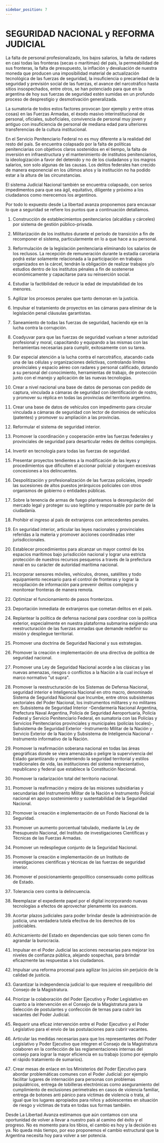 ```yaml
---
sidebar_position: 7
---
```


# SEGURIDAD NACIONAL y REFORMA JUDICIAL

La falta de personal profesionalizado, los bajos salarios, la falta de radares en
casi todas las fronteras (secas o marítimas) del país, la permeabilidad de sus
fronteras, la falta de presupuesto, la inflación y devaluación de nuestra moneda que
producen una imposibilidad material de actualización tecnológica de las fuerzas de
seguridad, la insuficiencia o precariedad de la seguridad y previsión social de las
fuerzas, el avance del narcotráfico hasta sitios insospechados, entre otros, se han
potenciado para que en la argentina de hoy sus fuerzas de seguridad estén sumidas
en un profundo proceso de desprestigio y desmotivación generalizada.

La sumatoria de todos estos factores provocan (por ejemplo y entre otras
cosas) en las Fuerzas Armadas, el éxodo masivo interinstitucional de personal,
oficiales, suboficiales, convivencia de personal muy joven y antiguo con insuficiencia
de personal de mediana edad para ulteriores transferencias de la cultura institucional.

En el Servicio Penitenciario Federal no es muy diferente a la realidad del resto
del país. Se encuentra colapsado por la falta de políticas penitenciarias con objetivos
claros sostenidos en el tiempo, la falta de inversión en infraestructura y el
mantenimiento de institutos penitenciarios, la ideologización a favor del detenido y no
de los ciudadanos y los magros salarios, son solo algunas de las causas. Los delitos
federales han crecido de manera exponencial en los últimos años y la institución no
ha podido estar a la altura de las circunstancias.

El sistema Judicial Nacional también se encuentra colapsado, con serios
impedimentos para que sea ágil, equitativo, diligente y próximo a los ciudadanos
como merecemos los argentinos.

Por todo lo expuesto desde La libertad avanza proponemos para encausar lo
que a seguridad se refiere los puntos que a continuación detallamos.

1. Construcción de establecimientos penitenciarios (alcaldías y cárceles) por
   sistema de gestión público-privada.

2. Militarización de los institutos durante el periodo de transición a fin de
   recomponer el sistema, particularmente en lo a que hace a su personal.

3. Reformulación de la legislación penitenciaria eliminando los salarios de
   los reclusos. La recepción de remuneración durante la estadía carcelaria
   podrá estar solamente relacionada a la participación en trabajos
   organizados en la cárcel, tendrán la obligación de realizar trabajos y/o
   estudios dentro de los institutos pénales a fin de sostenerse
   económicamente y capacitarse para su reinserción social.

4. Estudiar la factibilidad de reducir la edad de imputabilidad de los menores.

5. Agilizar los procesos penales que tanto demoran en la justicia.

6. Impulsar el tratamiento de proyectos en las cámaras para eliminar de la
   legislación penal cláusulas garantistas.

7. Saneamiento de todas las fuerzas de seguridad, haciendo eje en la lucha
   contra la corrupción.

8. Coadyuvar para que las fuerzas de seguridad vuelvan a tener autoridad
   profesional y moral, capacitando y equipando a las mismas con las
   herramientas necesarias para cumplir, exitosamente con su tarea.

9. Dar especial atención a la lucha contra el narcotráfico, atacando cada una
   de las células y organizaciones delictivas, controlando límites provinciales
   y espacio aéreo con radares y personal calificado, dotando a su personal
   del conocimiento, herramientas dé trabajo, de protección junto con el
   manejo y aplicación de las nuevas tecnologías.

10. Crear a nivel nacional una base de datos de personas con pedido de
    captura, vinculada a cámaras de seguridad con identificación de rostro, y
    promover su réplica en todas las provincias del territorio argentino.

11. Crear una base de datos de vehículos con impedimento para circular
    vinculada a cámaras de seguridad con lector de dominios de vehículos
    (patentes) y promover su ampliación a las provincias.

12. Reformular el sistema de seguridad interior.

13. Promover la coordinación y cooperación entre las fuerzas federales y
    provinciales de seguridad para desarticular redes de delitos complejos.

14. Invertir en tecnología para todas las fuerzas de seguridad.

15. Presentar proyectos tendientes a la modificación de las leyes y
    procedimientos que dificulten el accionar policial y otorguen excesivas
    concesiones a los delincuentes.

16. Despolitización y profesionalización de las fuerzas policiales, impedir las
    sucesiones de altos puestos jerárquicos policiales con otros organismos
    de gobierno o entidades públicas.

17. Sobre la tenencia de armas de fuego planteamos la desregulación del
    mercado legal y proteger su uso legítimo y responsable por parte de la
    ciudadanía.

18. Prohibir el ingreso al país de extranjeros con antecedentes penales.

19. En seguridad interior, articular las leyes nacionales y provinciales
    referidas a la materia y promover acciones coordinadas
    inter jurisdiccionales.

20. Establecer procedimientos para alcanzar un mayor control de los espacios
    marítimos bajo jurisdicción nacional y lograr una estricta protección de
    nuestros recursos pesqueros a través de la prefectura naval en su
    carácter de autoridad marítima nacional.

21. Incorporar sensores móviles, vehículos, drones, satélites y todo
    equipamiento necesario para el control de fronteras y lograr la recopilación
    de información para prevenir delitos complejos y monitorear fronteras de
    manera remota.

22. Optimizar el funcionamiento de pasos fronterizos.

23. Deportación inmediata de extranjeros que cometan delitos en el país.

24. Replantear la política de defensa nacional para coordinar con la política
    exterior, especialmente en nuestra plataforma submarina exigiendo una
    reestructuración de las fuerzas armadas que demande redefinir su misión
    y despliegue territorial.

25. Promover una doctrina de Seguridad Nacional y sus estrategias.

26. Promover la creación e implementación de una directiva de política de
    seguridad nacional.

27. Promover una Ley de Seguridad Nacional acorde a las clásicas y las
    nuevas amenazas, riesgos o conflictos a la Nación a la cual incluye el
    marco normativo "ut supra".

28. Promover la reestructuración de los Sistemas de Defensa Nacional,
    seguridad interior e Inteligencia Nacional en otro macro, denominado
    Sistema de Seguridad Nacional que Incumbe, entre otros subsistemas
    sectoriales del Poder Nacional, los instrumentos militares y no militares
    en: Subsistema de Seguridad Interior -Gendarmería Nacional Argentina,
    Prefectura Naval Argentina, Policía de Seguridad Aeroportuaria, Policía
    Federal y Servicio Penitenciario Federal, en sumatoria con las Policías y
    Servicios Penitenciarios provinciales y municipales (policías locales)-,
    Subsistema de Seguridad Exterior -Instrumento Militar de la Nación y
    Servicio Exterior de la Nación y Subsistema de Inteligencia Nacional -
    Instrumento informativo de la Nación.

29. Promover la reafirmación soberana nacional en todas las áreas
    geográficas donde se viera amenazada o peligre la supervivencia del
    Estado garantizando y manteniendo la seguridad territorial y estilos
    tradicionales de vida, las instituciones del sistema representativo,
    republicano y federal que establece la Constitución Nacional.

30. Promover la radarización total del territorio nacional.

31. Promover la reafirmación y mejora de las misiones subsidiarias y
    secundarias del Instrumento Militar de la Nación e Instrumento Policial
    nacional en apoyo sostenimiento y sustentabilidad de la Seguridad
    Nacional.

32. Promover la creación e implementación de un Fondo Nacional de la
    Seguridad.

33. Promover un aumento porcentual tabulado, mediante la Ley de
    Presupuesto Nacional, del Instituto de investigaciones Científicas y
    Técnicas de las Fuerzas Armadas.

34. Promover un redespliegue conjunto de la Seguridad Nacional.

35. Promover la creación e implementación de un Instituto de investigaciones
    científicas y técnicas de las fuerzas de seguridad interior.

36. Promover el posicionamiento geopolítico consensuado como políticas de
    Estado.

37. Tolerancia cero contra la delincuencia.

38. Reemplazar el expediente papel por el digital incorporando nuevas
    tecnologías a efectos de aprovechar plenamente los avances.

39. Acortar plazos judiciales para poder brindar desde la administración de
    justicia, una verdadera tutela efectiva de los derechos de los justiciables.

40. Achicamiento del Estado en dependencias que solo tienen como fin
    agrandar la burocracia.

41. Impulsar en el Poder Judicial las acciones necesarias para mejorar los
    niveles de confianza pública, alejando sospechas, para brindar
    eficazmente las respuestas a los ciudadanos.

42. Impulsar una reforma procesal para agilizar los juicios sin perjuicio de la
    calidad de justicia.

43. Garantizar la independencia judicial lo que requiere el reequilibrio del
    Consejo de la Magistratura.

44. Priorizar la colaboración del Poder Ejecutivo y Poder Legislativo en cuanto
    a la intervención en el Consejo de la Magistratura para la Selección de
    postulantes y confección de ternas para cubrir las vacantes del Poder
    Judicial.

45. Requerir una eficaz intervención entre el Poder Ejecutivo y el Poder
    Legislativo para el envío de las postulaciones para cubrir vacantes.

46. Articular las medidas necesarias para que los representantes del Poder
    Legislativo y Poder Ejecutivo que integren el Consejo de la Magistratura
    colaboren en la confección de las reglamentaciones internas del consejo
    para lograr la mayor eficiencia en su trabajo (como por ejemplo el rápido
    tratamiento de sumarios).
47. Crear mesas de enlace en los Ministerios del Poder Ejecutivo para
    abordar problemáticas comunes con el Poder Judicial: por ejemplo facilitar
    lugares de internación para personas con problemas psiquiátricos,
    entrega de tobilleras electrónicas como aseguramiento del cumplimiento
    de exclusiones perimetrales en casos de violencia familiar, entrega de
    botones anti pánico para víctimas de violencia o trata, al igual que los
    lugares apropiados para niños y adolescentes en situación de riesgo y
    víctimas de trata en todas sus formas también.

Desde La Libertad Avanza estimamos que aún contamos con una
oportunidad de volver a llevar a nuestro país al camino del éxito y el progreso. No es
momento para los tibios, el cambio es hoy y la decisión es ya. No queda más tiempo,
por eso proponemos el cambio estructural que la Argentina necesita hoy para volver
a ser potencia.